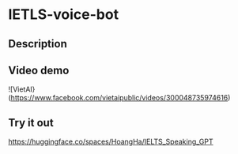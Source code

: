 # IETLS-voice-bot

## Description

## Video demo
![VietAI} (https://www.facebook.com/vietaipublic/videos/300048735974616)

## Try it out
https://huggingface.co/spaces/HoangHa/IELTS_Speaking_GPT

